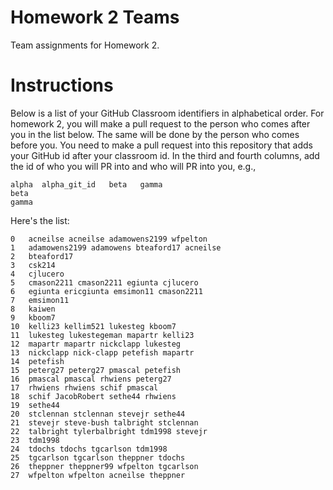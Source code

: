 # Homework 2 Teams

Team assignments for Homework 2.

# Instructions

Below is a list of your GitHub Classroom identifiers in 
alphabetical order.  For homework 2, you will 
make a pull request to the person who comes after you in the list below.
The same will be done by the person who comes before you.  You need
to make a pull request into this repository that adds your
GitHub id after your classroom id.  In the third and fourth columns,
add the id of who you will PR into and who will PR into you, e.g., 

```
alpha  alpha_git_id   beta   gamma  
beta
gamma
```

Here's the list:

```
0	acneilse acneilse adamowens2199	wfpelton
1	adamowens2199 adamowens bteaford17 acneilse
2	bteaford17
3	csk214
4	cjlucero
5	cmason2211 cmason2211 egiunta cjlucero
6	egiunta ericgiunta emsimon11 cmason2211
7	emsimon11
8	kaiwen
9	kboom7
10	kelli23 kellim521 lukesteg kboom7
11	lukesteg lukestegeman mapartr kelli23
12	mapartr mapartr nickclapp lukesteg
13	nickclapp nick-clapp petefish mapartr
14	petefish
15	peterg27 peterg27 pmascal petefish
16	pmascal pmascal rhwiens peterg27
17	rhwiens rhwiens schif pmascal
18	schif JacobRobert sethe44 rhwiens
19	sethe44
20	stclennan stclennan stevejr sethe44
21	stevejr steve-bush talbright stclennan
22	talbright tylerbalbright tdm1998 stevejr
23	tdm1998
24	tdochs tdochs tgcarlson tdm1998
25	tgcarlson tgcarlson theppner tdochs
26	theppner theppner99 wfpelton tgcarlson 
27	wfpelton wfpelton acneilse theppner
```

